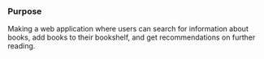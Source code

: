 ### Purpose
Making a web application where users can search for information about books, add books to their bookshelf, and get recommendations on further reading.
